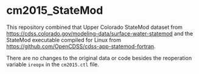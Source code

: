 # cm2015_StateMod

This repository combined that Upper Colorado StateMod dataset from https://cdss.colorado.gov/modeling-data/surface-water-statemod
and the StateMod executable compiled for Linux from https://github.com/OpenCDSS/cdss-app-statemod-fortran. 

There are no changes to the original data or code besides the reoperation variable `ireopx` in the `cm2015.ctl` file. 
